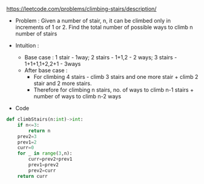 https://leetcode.com/problems/climbing-stairs/description/

- Problem : Given a number of stair, n, it can be climbed only in increments of 1 or 2. Find the total number of possible ways to climb n number of stairs
- Intuition : 
	- Base case : 1 stair - 1way; 2 stairs - 1+1,2 - 2 ways; 3 stairs - 1+1+1,1+2,2+1 - 3ways
	- After base case : 
		- For climbing 4 stairs - climb 3 stairs and one more stair + climb 2 stair and 2 more stairs. 
		- Therefore for climbing n stairs, no. of ways to climb n-1 stairs + number of ways to climb n-2 ways

- Code
```python
def climbStairs(n:int)->int:
	if n<=3:
		return n
	prev2=3
	prev1=2
	curr=0
	for _ in range(3,n):
		curr=prev2+prev1
		prev1=prev2
		prev2=curr
	return curr
	
```
